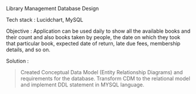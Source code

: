 Library Management Database Design

Tech stack : Lucidchart, MySQL

Objective : Application can be used daily to show all the available books and their count and also books taken by people, the date on which they took that particular                 book, expected date of return, late due fees, membership details, and so on.

Solution : 
>  Created Conceptual Data Model (Entity Relationship Diagrams) and requirements for the database. 
> Transform CDM to the relational model and implement DDL statement in MYSQL language.

